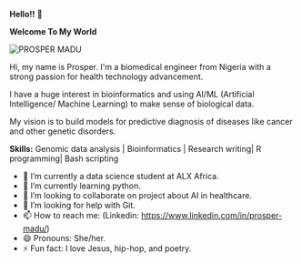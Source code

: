 **Hello!!** 👋

**Welcome To My World**

![PROSPER MADU](https://github.com/user-attachments/assets/99e3daf0-1ae5-46ce-a746-f5e7ab9638d5)


Hi, my name is Prosper. I'm a biomedical engineer from Nigeria with a strong passion for health technology advancement. 

I have a huge interest in bioinformatics and using AI/ML (Artificial Intelligence/ Machine Learning) to make sense of biological data. 

My vision is to build models for predictive diagnosis of diseases like cancer and other genetic disorders.


**Skills:**
Genomic data analysis | Bioinformatics | Research writing| R programming| Bash scripting


- 🔭 I’m currently a data science student at ALX Africa.
- 🌱 I’m currently learning python.
- 👯 I’m looking to collaborate on project about AI in healthcare.
- 🤔 I’m looking for help with Git.
- 📫 How to reach me: (Linkedin: https://www.linkedin.com/in/prosper-madu/)
- 😄 Pronouns: She/her.
- ⚡ Fun fact: I love Jesus, hip-hop, and poetry.


